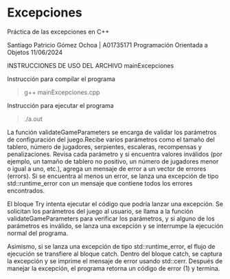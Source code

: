 # Excepciones
Práctica de las excepciones en C++

Santiago Patricio Gómez Ochoa | A01735171
Programación Orientada a Objetos
11/06/2024

INSTRUCCIONES DE USO DEL ARCHIVO mainExcepciones

Instrucción para compilar el programa
> g++ mainExcepciones.cpp    

Instrucción para ejecutar el programa
> ./a.out

La función validateGameParameters se encarga de validar
los parámetros de configuración del juego.Recibe varios 
parámetros como el tamaño del tablero, número de jugadores,
serpientes, escaleras, recompensas y penalizaciones.
Revisa cada parámetro y si encuentra valores 
inválidos (por ejemplo, un tamaño de tablero no positivo,
un número de jugadores menor o igual a uno, etc.), 
agrega un mensaje de error a un vector de errores (errors).
Si se encuentra al menos un error, se lanza una excepción 
de tipo std::runtime_error con un mensaje que contiene 
todos los errores encontrados.

El bloque Try intenta ejecutar el código que podría lanzar
una excepción. Se solicitan los parámetros del juego al usuario,
se llama a la función validateGameParameters para verificar 
los parámetros, y si alguno de los parámetros es inválido,
se lanza una excepción y se interrumpe la ejecución normal
del programa.

Asimismo, si se lanza una excepción de tipo std::runtime_error,
el flujo de ejecución se transfiere al bloque catch. Dentro del
bloque catch, se captura la excepción y se imprime el mensaje de
error usando std::cerr. Después de manejar la excepción, el
programa retorna un código de error (1) y termina.
